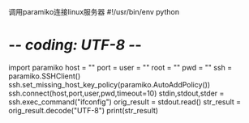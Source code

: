 调用paramiko连接linux服务器
#!/usr/bin/env python
# -*- coding: UTF-8 -*-
import paramiko
host = ""
port = 
user = ""
root = ""
pwd = ""
ssh = paramiko.SSHClient()
ssh.set_missing_host_key_policy(paramiko.AutoAddPolicy())
ssh.connect(host,port,user,pwd,timeout=10)
stdin,stdout,stder = ssh.exec_command("ifconfig")
orig_result = stdout.read()
str_result = orig_result.decode("UTF-8")
print(str_result)
